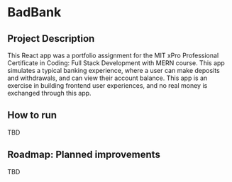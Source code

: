 # BadBank

## Project Description
This React app was a portfolio assignment for the MIT xPro Professional Certificate in Coding: Full Stack Development with MERN course. This app simulates a typical banking experience, where a user can make deposits and withdrawals, and can view their account balance. This app is an exercise in building frontend user experiences, and no real money is exchanged through this app.

## How to run
TBD

## Roadmap: Planned improvements
TBD
